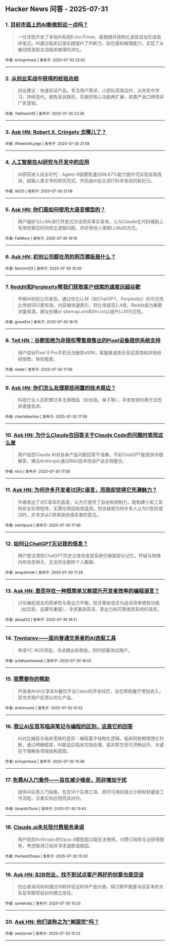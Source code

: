 ## Hacker News 问答 - 2025-07-31


### 1. [目前市面上的AI能做到这一点吗？](https://news.ycombinator.com/item?id=44740476)
> 一位牙医开发了本地AI系统Echo Prime，能根据非结构化语音自动生成临床笔记。AI通过临床记录实践提升了判断力、存在感和推理能力，实现了从被动转录到主动临床推理的进化。

<sub>作者: echoprimeai | 发布于: 2025-07-30 22:52</sub>

---

### 2. [从创业实战中获得的经验总结](https://news.ycombinator.com/item?id=44740341)
> 创业建议：快速验证产品，专注用户需求，小团队高效运作，从失败中学习，持续迭代。避免盲目跟风，先做好核心功能再扩展，依靠产品口碑而非广告营销。

<sub>作者: Taikhoom10 | 发布于: 2025-07-30 22:36</sub>

---

### 3. [Ask HN: Robert X. Cringely 去哪儿了？](https://news.ycombinator.com/item?id=44739987)

<sub>作者: WheelsAtLarge | 发布于: 2025-07-30 21:58</sub>

---

### 4. [人工智能在AI研究与开发中的应用](https://news.ycombinator.com/item?id=44739505)
> AI研究进入自主时代：Agent-0级模型通过66.67%能力提升可实现自我改进，超越人类主导的研究范式，开启由AI自主进行科学发现的新纪元。

<sub>作者: AG25 | 发布于: 2025-07-30 21:08</sub>

---

### 5. [Ask HN: 你们是如何使用大语言模型的？](https://news.ycombinator.com/item?id=44738424)
> 用户偏好与LLMs进行开放式对话而非事实查询，认为Claude在代码辅助上有用但需花时间修正逻辑问题，并好奇他人使用LLMs的方式。

<sub>作者: FailMore | 发布于: 2025-07-30 19:19</sub>

---

### 6. [Ask HN: 初创公司都在用的网页模板是什么？](https://news.ycombinator.com/item?id=44737812)

<sub>作者: Norcim133 | 发布于: 2025-07-30 18:26</sub>

---

### 7. [Reddit和Perplexity帮我们获取客户线索的速度远超谷歌](https://news.ycombinator.com/item?id=44737677)
> 早期AI初创公司发现，通过优化LLM（如ChatGPT、Perplexity）的可见性比传统SEO更有效。内容被快速索引，转化率提高2.4倍，Reddit成为重要流量来源。建议创建ai-sitemap.xml和llm.txt以提升LLM可见性。

<sub>作者: graveEra | 发布于: 2025-07-30 18:15</sub>

---

### 8. [Tell HN：谷歌拒绝为非授权零售商售出的Pixel设备提供系统支持](https://news.ycombinator.com/item?id=44737460)
> 用户投诉Pixel 9 Pro手机无法删除eSIM，客服推诿责任至运营商和非授权经销商，体验极差。

<sub>作者: riedel | 发布于: 2025-07-30 17:59</sub>

---

### 9. [Ask HN: 你们怎么处理那些闲置的技术周边？](https://news.ycombinator.com/item?id=44737459)
> 科技行业人员积累过多无用赠品（如水瓶、袜子等），寻求有效利用方法而非直接丢弃。

<sub>作者: charliebwrites | 发布于: 2025-07-30 17:59</sub>

---

### 10. [Ask HN: 为什么Claude在回答关于Claude Code的问题时表现这么差](https://news.ycombinator.com/item?id=44737447)
> 用户抱怨Claude AI对自身产品问题回答不准确，不如ChatGPT能提供详细解答。建议Anthropic通过RAG技术改进产品文档整合。

<sub>作者: nico | 发布于: 2025-07-30 17:58</sub>

---

### 11. [Ask HN: 为何许多开发者讨厌C语言，而我却觉得它充满魅力？](https://news.ycombinator.com/item?id=44737294)
> 作者表达了对C语言的喜爱，认为它提供了自由和控制力，能构建小型工具和安全实用程序，无需垃圾回收或遥测。但也疑惑为何许多人认为C危险或过时，并寻求从C转用其他语言者的意见。

<sub>作者: silentpuck | 发布于: 2025-07-30 17:46</sub>

---

### 12. [如何让ChatGPT忘记我的信息？](https://news.ycombinator.com/item?id=44737066)
> 用户尝试清除ChatGPT历史记录但发现系统仍保留部分记忆，怀疑与物理内存状态相关，无法完全删除个人数据。

<sub>作者: anupshinde | 发布于: 2025-07-30 17:28</sub>

---

### 13. [Ask HN: 是否存在一种既简单又能提升开发者效率的编程语言？](https://news.ycombinator.com/item?id=44736224)
> 讨论编程语言的简单性与表达力平衡，批评某些语言为追求简单牺牲功能（如泛型、运算符重载），寻求兼具简洁、表达力和可靠类型系统的语言。

<sub>作者: akkad33 | 发布于: 2025-07-30 16:21</sub>

---

### 14. [Trentarev——面向普通交易者的AI选股工具](https://news.ycombinator.com/item?id=44735954)
> 申请YC W25项目，寻求建议和帮助，同时招募测试用户。

<sub>作者: aradhyashaswat | 发布于: 2025-07-30 16:02</sub>

---

### 15. [我需要你的帮助](https://news.ycombinator.com/item?id=44735814)
> 开发者Arsh分享其AI餐饮平台Cates的开发经历，旨在帮助餐厅增加收入，现寻求用户反馈以优化产品。

<sub>作者: arshinvests | 发布于: 2025-07-30 15:52</sub>

---

### 16. [我让AI反思写临床笔记与编程的区别，这是它的回答](https://news.ycombinator.com/item?id=44735729)
> AI对比编程与临床思维的差异：编程基于结构化逻辑，临床则依赖情境化判断。通过明确框架，AI能适应临床文档处理，虽非原生但可流畅运作。关键在于理解各领域结构意图。

<sub>作者: echoprimeai | 发布于: 2025-07-30 15:46</sub>

---

### 17. [免费AI入门套件——旨在减少噪音，而非增加干扰](https://news.ycombinator.com/item?id=44735679)
> 提供AI实用入门指南，包含10个实用工具、即时可用的提示示例和轻量级工作流程，注重实际应用而非炒作。

<sub>作者: SmartAITools | 发布于: 2025-07-30 15:43</sub>

---

### 18. [Claude.ai未兑现付费服务承诺](https://news.ycombinator.com/item?id=44735552)
> 用户抱怨Anthropic的Opus 4模型因过载无法使用，付费订阅却无法获得服务，考虑取消订阅并寻求退款或赔偿。

<sub>作者: theGeatZhopa | 发布于: 2025-07-30 15:32</sub>

---

### 19. [Ask HN: B2B创业，找不到试点客户再好的创意也是空谈](https://news.ycombinator.com/item?id=44735451)
> 创业者询问如何通过冷邮件验证B2B产品价值，探讨邮件数量与回复率的关系及早期项目如何建立信任。

<sub>作者: samehsbs | 发布于: 2025-07-30 15:23</sub>

---

### 20. [Ask HN: 他们该称之为"美国党"吗？](https://news.ycombinator.com/item?id=44735429)

<sub>作者: westurner | 发布于: 2025-07-30 15:22</sub>

---
